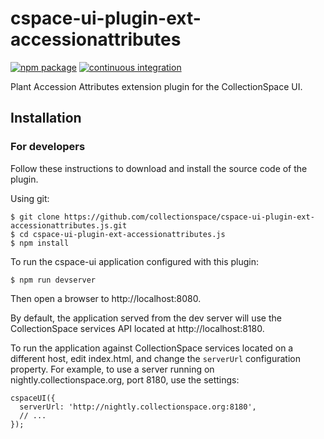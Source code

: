 # cspace-ui-plugin-ext-accessionattributes

[![npm package](https://img.shields.io/npm/v/cspace-ui-plugin-ext-accessionattributes.svg)](https://www.npmjs.com/package/cspace-ui-plugin-ext-accessionattributes)
[![continuous integration](https://github.com/collectionspace/cspace-ui-plugin-ext-accessionattributes.js/actions/workflows/ci-js.yml/badge.svg?branch=master&event=push)](https://github.com/collectionspace/cspace-ui-plugin-ext-accessionattributes.js/actions/workflows/ci-js.yml)

Plant Accession Attributes extension plugin for the CollectionSpace UI.

## Installation

### For developers

Follow these instructions to download and install the source code of the plugin.

Using git:

```
$ git clone https://github.com/collectionspace/cspace-ui-plugin-ext-accessionattributes.js.git
$ cd cspace-ui-plugin-ext-accessionattributes.js
$ npm install
```

To run the cspace-ui application configured with this plugin:

```
$ npm run devserver
```

Then open a browser to http://localhost:8080.

By default, the application served from the dev server will use the CollectionSpace services API
located at http://localhost:8180.

To run the application against CollectionSpace services located on a different host, edit
index.html, and change the `serverUrl` configuration property. For example, to use a server running
on nightly.collectionspace.org, port 8180, use the settings:

```
cspaceUI({
  serverUrl: 'http://nightly.collectionspace.org:8180',
  // ...
});
```
